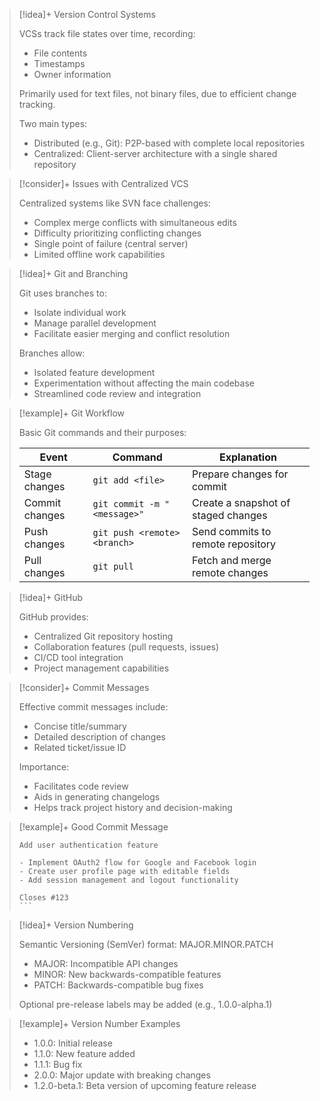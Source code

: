 
> [!idea]+ Version Control Systems
> 
> VCSs track file states over time, recording:
> - File contents
> - Timestamps
> - Owner information
> 
> Primarily used for text files, not binary files, due to efficient change tracking.
> 
> Two main types:
> - Distributed (e.g., Git): P2P-based with complete local repositories
> - Centralized: Client-server architecture with a single shared repository

> [!consider]+ Issues with Centralized VCS
> 
> Centralized systems like SVN face challenges:
> - Complex merge conflicts with simultaneous edits
> - Difficulty prioritizing conflicting changes
> - Single point of failure (central server)
> - Limited offline work capabilities

> [!idea]+ Git and Branching
> 
> Git uses branches to:
> - Isolate individual work
> - Manage parallel development
> - Facilitate easier merging and conflict resolution
>
> Branches allow:
> - Isolated feature development
> - Experimentation without affecting the main codebase
> - Streamlined code review and integration

> [!example]+ Git Workflow
> 
> Basic Git commands and their purposes:
>
> | Event | Command | Explanation |
> |-------|---------|-------------|
> | Stage changes | `git add <file>` | Prepare changes for commit |
> | Commit changes | `git commit -m "<message>"` | Create a snapshot of staged changes |
> | Push changes | `git push <remote> <branch>` | Send commits to remote repository |
> | Pull changes | `git pull` | Fetch and merge remote changes |

> [!idea]+ GitHub
> 
> GitHub provides:
> - Centralized Git repository hosting
> - Collaboration features (pull requests, issues)
> - CI/CD tool integration
> - Project management capabilities

> [!consider]+ Commit Messages
> 
> Effective commit messages include:
> - Concise title/summary
> - Detailed description of changes
> - Related ticket/issue ID
>
> Importance:
> - Facilitates code review
> - Aids in generating changelogs
> - Helps track project history and decision-making

> [!example]+ Good Commit Message
> 
> ```
> Add user authentication feature
> 
> - Implement OAuth2 flow for Google and Facebook login
> - Create user profile page with editable fields
> - Add session management and logout functionality
> 
> Closes #123
> ```​​​​​​​​​​​​​​​​


> [!idea]+ Version Numbering
> 
> Semantic Versioning (SemVer) format: MAJOR.MINOR.PATCH
> - MAJOR: Incompatible API changes
> - MINOR: New backwards-compatible features
> - PATCH: Backwards-compatible bug fixes
> 
> Optional pre-release labels may be added (e.g., 1.0.0-alpha.1)

> [!example]+ Version Number Examples
> 
> - 1.0.0: Initial release
> - 1.1.0: New feature added
> - 1.1.1: Bug fix
> - 2.0.0: Major update with breaking changes
> - 1.2.0-beta.1: Beta version of upcoming feature release
